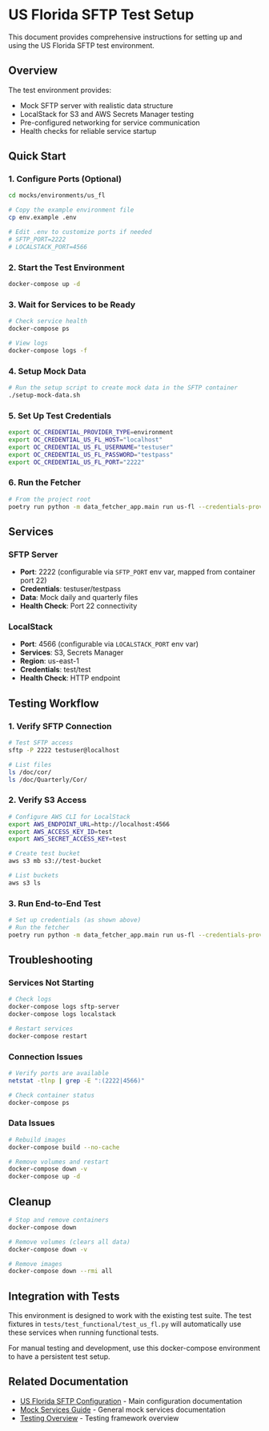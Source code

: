# US Florida SFTP Test Setup

This document provides comprehensive instructions for setting up and using the US Florida SFTP test environment.

## Overview

The test environment provides:
- Mock SFTP server with realistic data structure
- LocalStack for S3 and AWS Secrets Manager testing
- Pre-configured networking for service communication
- Health checks for reliable service startup

## Quick Start

### 1. Configure Ports (Optional)
```bash
cd mocks/environments/us_fl

# Copy the example environment file
cp env.example .env

# Edit .env to customize ports if needed
# SFTP_PORT=2222
# LOCALSTACK_PORT=4566
```

### 2. Start the Test Environment
```bash
docker-compose up -d
```

### 3. Wait for Services to be Ready
```bash
# Check service health
docker-compose ps

# View logs
docker-compose logs -f
```

### 4. Setup Mock Data
```bash
# Run the setup script to create mock data in the SFTP container
./setup-mock-data.sh
```

### 5. Set Up Test Credentials
```bash
export OC_CREDENTIAL_PROVIDER_TYPE=environment
export OC_CREDENTIAL_US_FL_HOST="localhost"
export OC_CREDENTIAL_US_FL_USERNAME="testuser"
export OC_CREDENTIAL_US_FL_PASSWORD="testpass"
export OC_CREDENTIAL_US_FL_PORT="2222"
```

### 6. Run the Fetcher
```bash
# From the project root
poetry run python -m data_fetcher_app.main run us-fl --credentials-provider env
```

## Services

### SFTP Server
- **Port**: 2222 (configurable via `SFTP_PORT` env var, mapped from container port 22)
- **Credentials**: testuser/testpass
- **Data**: Mock daily and quarterly files
- **Health Check**: Port 22 connectivity

### LocalStack
- **Port**: 4566 (configurable via `LOCALSTACK_PORT` env var)
- **Services**: S3, Secrets Manager
- **Region**: us-east-1
- **Credentials**: test/test
- **Health Check**: HTTP endpoint

## Testing Workflow

### 1. Verify SFTP Connection
```bash
# Test SFTP access
sftp -P 2222 testuser@localhost

# List files
ls /doc/cor/
ls /doc/Quarterly/Cor/
```

### 2. Verify S3 Access
```bash
# Configure AWS CLI for LocalStack
export AWS_ENDPOINT_URL=http://localhost:4566
export AWS_ACCESS_KEY_ID=test
export AWS_SECRET_ACCESS_KEY=test

# Create test bucket
aws s3 mb s3://test-bucket

# List buckets
aws s3 ls
```

### 3. Run End-to-End Test
```bash
# Set up credentials (as shown above)
# Run the fetcher
poetry run python -m data_fetcher_app.main run us-fl --credentials-provider env
```

## Troubleshooting

### Services Not Starting
```bash
# Check logs
docker-compose logs sftp-server
docker-compose logs localstack

# Restart services
docker-compose restart
```

### Connection Issues
```bash
# Verify ports are available
netstat -tlnp | grep -E ":(2222|4566)"

# Check container status
docker-compose ps
```

### Data Issues
```bash
# Rebuild images
docker-compose build --no-cache

# Remove volumes and restart
docker-compose down -v
docker-compose up -d
```

## Cleanup

```bash
# Stop and remove containers
docker-compose down

# Remove volumes (clears all data)
docker-compose down -v

# Remove images
docker-compose down --rmi all
```

## Integration with Tests

This environment is designed to work with the existing test suite. The test fixtures in `tests/test_functional/test_us_fl.py` will automatically use these services when running functional tests.

For manual testing and development, use this docker-compose environment to have a persistent test setup.

## Related Documentation

- [US Florida SFTP Configuration](../configurations/us_fl_sftp.md) - Main configuration documentation
- [Mock Services Guide](../testing/mock_services.md) - General mock services documentation
- [Testing Overview](../testing/overview.md) - Testing framework overview
